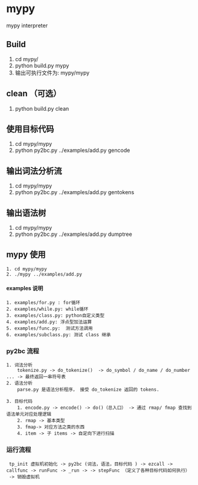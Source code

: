 # mypy

mypy interpreter

## Build

1. cd mypy/
2. python build.py mypy
3. 输出可执行文件为: mypy/mypy  

## clean （可选）
1. python build.py clean

## 使用目标代码
1. cd mypy/mypy
2. python py2bc.py ../examples/add.py gencode

## 输出词法分析流
1. cd mypy/mypy
2. python py2bc.py ../examples/add.py gentokens


## 输出语法树
1. cd mypy/mypy
2. python py2bc.py ../examples/add.py dumptree


## mypy 使用 
    1. cd mypy/mypy
    2. ./mypy ../examples/add.py

#### examples 说明
    1. examples/for.py : for循环
    2. examples/while.py: while循环
    3. examples/class.py: python自定义类型
    4. examples/add.py: 浮点型加法运算
    5. examples/func.py:  测试方法调用
    6. examples/subclass.py: 测试 class 继承


### py2bc 流程
    1. 词法分析
        tokenize.py -> do_tokenize()  -> do_symbol / do_name / do_number ... -> 最终返回一串符号表
    2. 语法分析
        parse.py 是语法分析程序， 接受 do_tokenize 返回的 tokens.

    3. 目标代码
        1. encode.py -> encode() -> do()（总入口） -> 通过 rmap/ fmap 查找到 语法单元对应处理逻辑
        2. rmap -> 基本类型
        3. fmap-> 对应方法之类的东西 
        4. item -> 子 items -> 自定向下进行扫描

### 运行流程
     tp_init 虚拟机初始化 -> py2bc (词法，语法，目标代码 ) -> ezcall -> callfunc -> runFunc -> _run -> -> stepFunc （定义了各种目标代码如何执行） 
     -> 销毁虚拟机
